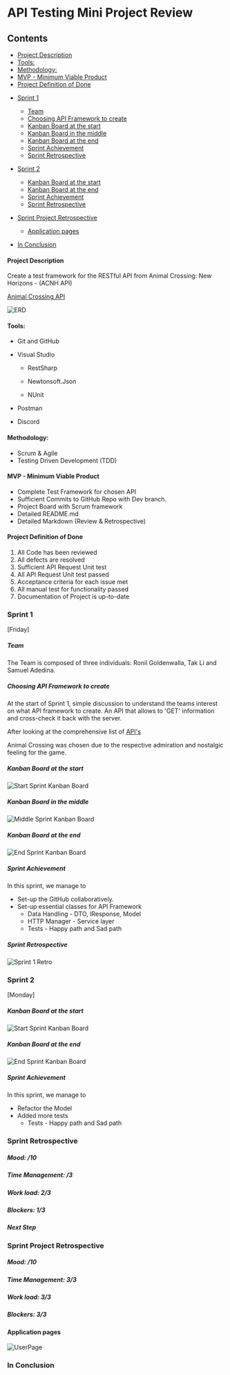 # **API Testing Mini Project Review** 

## Contents

  * [Project Description](#project-description)
  * [Tools:](#tools-)
  * [Methodology:](#methodology-)
  * [MVP - Minimum Viable Product](#mvp---minimum-viable-product)
  * [Project Definition of Done](#project-definition-of-done)
- [Sprint 1](#sprint-1)
    + [Team](#team)
    + [Choosing API Framework to create](#choosing-api-framework-to-create)
    + [Kanban Board at the start](#kanban-board-at-the-start)
    + [Kanban Board in the middle](#kanban-board-in-the-middle)
    + [Kanban Board at the end](#kanban-board-at-the-end)
    + [Sprint Achievement](#sprint-achievement)
    + [Sprint Retrospective](#sprint-retrospective)
- [Sprint 2](#sprint-2)
    + [Kanban Board at the start](#kanban-board-at-the-start-1)
    + [Kanban Board at the end](#kanban-board-at-the-end-1)
    + [Sprint Achievement](#sprint-achievement-1)
    
    * [Sprint Retrospective](#sprint-retrospective-1)
- [Sprint Project Retrospective](#sprint-project-retrospective)
  * [Application pages](#application-pages)
- [In Conclusion](#in-conclusion)

#### Project Description

Create a test framework for the RESTful API from Animal Crossing: New Horizons -  (ACNH API)

 [Animal Crossing API](http://acnhapi.com/doc)

![ERD](Images/Images.jpg)

#### Tools:

- Git and GitHub

- Visual Studio

  - RestSharp

  - Newtonsoft.Json
  - NUnit

- Postman

- Discord

#### Methodology:

* Scrum & Agile
* Testing Driven Development (TDD)

#### MVP - Minimum Viable Product

- Complete Test Framework for chosen API
- Sufficient Commits to GitHub Repo with Dev branch.
- Project Board with Scrum framework
- Detailed README.md
- Detailed Markdown (Review & Retrospective)

#### Project Definition of Done

1. All Code has been reviewed
2. All defects are resolved
3. Sufficient API Request Unit test
4. All API Request Unit test passed
5. Acceptance criteria for each issue met
6. All manual test for functionality passed
7. Documentation of Project is up-to-date

### Sprint 1

[Friday]

##### Team

The Team is composed of three individuals: Ronil Goldenwalla, Tak Li and Samuel Adedina.

##### Choosing API Framework to create

At the start of Sprint 1, simple discussion to understand the teams interest on what API framework to create. An API that allows to 'GET' information and cross-check it back with the server.

After looking at the comprehensive list of [API's](https://github.com/public-apis/public-apis)

Animal Crossing was chosen due to the respective admiration and nostalgic feeling for the game.

##### Kanban Board at the start

![Start Sprint Kanban Board](Images/Sprint1_Start.JPG)

##### Kanban Board in the middle

![Middle Sprint Kanban Board](Images/Sprint1_Midle.JPG)

##### Kanban Board at the end

![End Sprint Kanban Board](Images/Sprint1_End.JPG)

##### Sprint Achievement

In this sprint, we manage to 

- Set-up the GitHub collaboratively.
- Set-up essential classes for API Framework
  * Data Handling - DTO, IResponse, Model
  * HTTP Manager - Service layer
  * Tests - Happy path and Sad path

##### Sprint Retrospective

![Sprint 1 Retro](Images/RetroSprint1.png)



### Sprint 2

[Monday]

##### Kanban Board at the start

![Start Sprint Kanban Board](Images/Sprint2_Start.JPG)

##### Kanban Board at the end

![End Sprint Kanban Board](Images/Sprint2_End.JPG)

##### Sprint Achievement

In this sprint, we manage to 

- Refactor the Model
- Added more tests
  * Tests - Happy path and Sad path

### Sprint Retrospective

##### Mood: /10



##### Time Management: /3



#####  Work load: 2/3



##### Blockers: 1/3



##### Next Step



### Sprint Project Retrospective

##### Mood: /10



##### Time Management: 3/3



#####  Work load: 3/3



##### Blockers: 3/3





#### Application pages



![UserPage](h)



### In Conclusion







